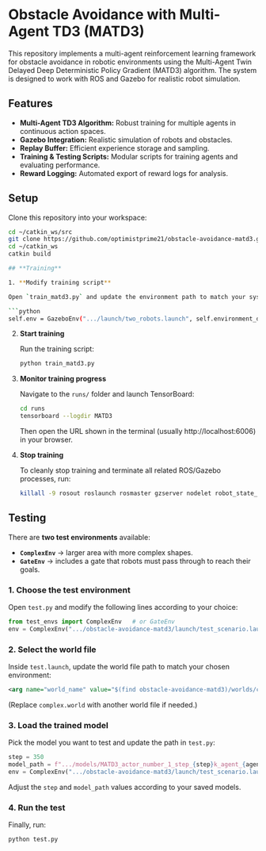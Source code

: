 # Obstacle Avoidance with Multi-Agent TD3 (MATD3)

This repository implements a multi-agent reinforcement learning framework for obstacle avoidance in robotic environments using the Multi-Agent Twin Delayed Deep Deterministic Policy Gradient (MATD3) algorithm. The system is designed to work with ROS and Gazebo for realistic robot simulation.

## Features

- **Multi-Agent TD3 Algorithm:** Robust training for multiple agents in continuous action spaces.
- **Gazebo Integration:** Realistic simulation of robots and obstacles.
- **Replay Buffer:** Efficient experience storage and sampling.
- **Training & Testing Scripts:** Modular scripts for training agents and evaluating performance.
- **Reward Logging:** Automated export of reward logs for analysis.




## Setup

Clone this repository into your workspace:
   ```bash
   cd ~/catkin_ws/src
   git clone https://github.com/optimistprime21/obstacle-avoidance-matd3.git
   cd ~/catkin_ws
   catkin build

## **Training**

1. **Modify training script**

   Open `train_matd3.py` and update the environment path to match your system:

   ```python
   self.env = GazeboEnv(".../launch/two_robots.launch", self.environment_dim)
   ```

2. **Start training**

   Run the training script:

   ```bash
   python train_matd3.py
   ```

3. **Monitor training progress**

   Navigate to the `runs/` folder and launch TensorBoard:

   ```bash
   cd runs
   tensorboard --logdir MATD3
   ```

   Then open the URL shown in the terminal (usually http://localhost:6006) in your browser.

4. **Stop training**

   To cleanly stop training and terminate all related ROS/Gazebo processes, run:

   ```bash
   killall -9 rosout roslaunch rosmaster gzserver nodelet robot_state_publisher gzclient python python3 .rviz
   ```


## Testing

There are **two test environments** available:

* **`ComplexEnv`** → larger area with more complex shapes.
* **`GateEnv`** → includes a gate that robots must pass through to reach their goals.

### 1. Choose the test environment

Open `test.py` and modify the following lines according to your choice:

```python
from test_envs import ComplexEnv   # or GateEnv
env = ComplexEnv(".../obstacle-avoidance-matd3/launch/test_scenario.launch", environment_dim)
```

### 2. Select the world file

Inside `test.launch`, update the world file path to match your chosen environment:

```xml
<arg name="world_name" value="$(find obstacle-avoidance-matd3)/worlds/complex.world"/>
```

(Replace `complex.world` with another world file if needed.)

### 3. Load the trained model

Pick the model you want to test and update the path in `test.py`:

```python
step = 350
model_path = f".../models/MATD3_actor_number_1_step_{step}k_agent_{agent_id}.pth"
env = ComplexEnv(".../obstacle-avoidance-matd3/launch/test_scenario.launch", environment_dim)
```

Adjust the `step` and `model_path` values according to your saved models.

### 4. Run the test

Finally, run:

```bash
python test.py
```




